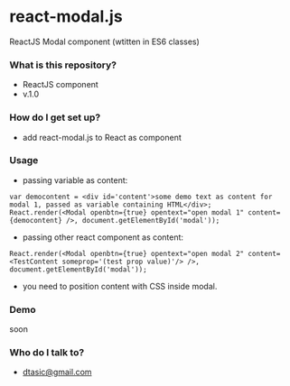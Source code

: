 # react-modal.js #

ReactJS Modal component (wtitten in ES6 classes)

### What is this repository? ###

* ReactJS component
* v.1.0

### How do I get set up? ###

* add react-modal.js to React as component

### Usage ###

* passing variable as content:
```
var democontent = <div id='content'>some demo text as content for modal 1, passed as variable containing HTML</div>;
React.render(<Modal openbtn={true} opentext="open modal 1" content={democontent} />, document.getElementById('modal'));

```

* passing other react component as content:
```
React.render(<Modal openbtn={true} opentext="open modal 2" content=<TestContent someprop='(test prop value)'/> />, document.getElementById('modal'));

```

* you need to position content with CSS inside modal.

### Demo ###

soon

### Who do I talk to? ###

* dtasic@gmail.com
